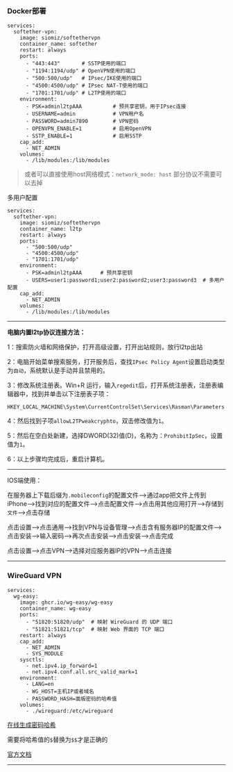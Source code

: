 ### Docker部署
```
services:
  softether-vpn:
    image: siomiz/softethervpn
    container_name: softether
    restart: always
    ports:
      - "443:443"       # SSTP使用的端口
      - "1194:1194/udp" # OpenVPN使用的端口
      - "500:500/udp"   # IPsec/IKE使用的端口
      - "4500:4500/udp" # IPsec NAT-T使用的端口
      - "1701:1701/udp" # L2TP使用的端口
    environment:
      - PSK=adminl2tpAAA          # 预共享密钥，用于IPsec连接
      - USERNAME=admin            # VPN用户名
      - PASSWORD=admin7890        # VPN密码
      - OPENVPN_ENABLE=1          # 启用OpenVPN
      - SSTP_ENABLE=1             # 启用SSTP
    cap_add:
      - NET_ADMIN
    volumes:
      - /lib/modules:/lib/modules
```

> 或者可以直接使用host网络模式：`network_mode: host`
> 部分协议不需要可以去掉



多用户配置
```
services:
  softether-vpn:
    image: siomiz/softethervpn
    container_name: l2tp
    restart: always
    ports:
      - "500:500/udp"
      - "4500:4500/udp"
      - "1701:1701/udp"
    environment:
      - PSK=adminl2tpAAA      # 预共享密钥
      - USERS=user1:password1;user2:password2;user3:password3  # 多用户配置
    cap_add:
      - NET_ADMIN
    volumes:
      - /lib/modules:/lib/modules
```


---
**电脑内置l2tp协议连接方法：**

1：搜索防火墙和网络保护，打开高级设置，打开出站规则，放行l2tp出站

2：电脑开始菜单搜索服务，打开服务后，查找`IPsec Policy Agent`设置启动类型为`自动`，系统默认是手动并且禁用的。

3：修改系统注册表。Win+R 运行，输入`regedit`后，打开系统注册表，注册表编辑器中，找到并单击以下注册表子项：
```
HKEY_LOCAL_MACHINE\System\CurrentControlSet\Services\Rasman\Parameters
```
4：然后找到子项`allowL2TPweakcryphto`，双击修改值为`1`。

5：然后在空白处新建，选择DWORD(32)值(D)，名称为：`ProhibitIpSec`，设置值为`1`。

6：以上步骤均完成后，重启计算机。


---

IOS端使用：

在服务器上下载后缀为`.mobileconfig`的配置文件——>通过app把文件上传到iPhone——>找到对应的配置文件——>点击配置文件——>点击用其他应用打开——>存储到`文件`——>点击存储

点击设置——>点击通用——>找到VPN与设备管理——>点击含有服务器IP的配置文件——>点击安装——>输入密码——>再次点击安装——>点击安装——>点击完成

点击设置——>点击VPN——>选择对应服务器IP的VPN——>点击连接


---

### WireGuard VPN



```
services:
  wg-easy:
    image: ghcr.io/wg-easy/wg-easy
    container_name: wg-easy
    ports:
      - "51820:51820/udp"  # 映射 WireGuard 的 UDP 端口
      - "51821:51821/tcp"  # 映射 Web 界面的 TCP 端口
    restart: always
    cap_add:
      - NET_ADMIN
      - SYS_MODULE
    sysctls:
      - net.ipv4.ip_forward=1
      - net.ipv4.conf.all.src_valid_mark=1
    environment:
      - LANG=en
      - WG_HOST=主机IP或者域名
      - PASSWORD_HASH=面板密码的哈希值
    volumes:
      - ./wireguard:/etc/wireguard
```

[在线生成密码哈希](https://uutool.cn/php-password/)

需要将哈希值的`$`替换为`$$`才是正确的


[官方文档](https://github.com/wg-easy/wg-easy)



---


